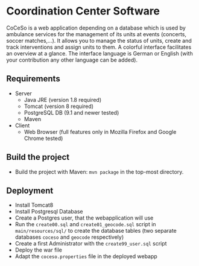 # Coordination Center Software

CoCeSo is a web application depending on a database which is used by ambulance services
for the management of its units at events (concerts, soccer matches,...).
It allows you to manage the status of units, create and track interventions and assign units to them.
A colorful interface facilitates an overview at a glance.
The interface language is German or English (with your contribution any other language can be added).

## Requirements

* Server
  * Java JRE (version 1.8 required)
  * Tomcat (version 8 required)
  * PostgreSQL DB (9.1 and newer tested)
  * Maven
* Client
  * Web Browser (full features only in Mozilla Firefox and Google Chrome tested)

## Build the project

* Build the project with Maven: `mvn package` in the top-most directory.

## Deployment

* Install Tomcat8
* Install Postgresql Database
* Create a Postgres user, that the webapplication will use
* Run the `create00.sql` and `create01_geocode.sql` script in `main/resources/sql/` to create the database tables (two separate databases `coceso` and `geocode` respectively)
* Create a first Administrator with the `create99_user.sql` script
* Deploy the war file
* Adapt the `coceso.properties` file in the deployed webapp

